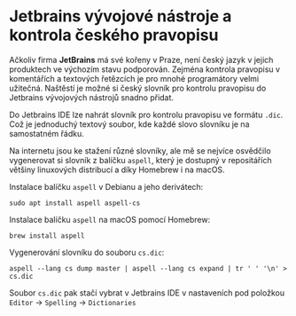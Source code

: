 # Jetbrains vývojové nástroje a kontrola českého pravopisu

Ačkoliv firma **JetBrains** má své kořeny v Praze, není český jazyk v jejich produktech ve výchozím stavu podporován. Zejména kontrola pravopisu v komentářích a textových řetězcích je pro mnohé programátory velmi užitečná. Naštěstí je možné si český slovník pro kontrolu pravopisu do Jetbrains vývojových nástrojů snadno přidat.

Do Jetbrains IDE lze nahrát slovník pro kontrolu pravopisu ve formátu `.dic`. Což je jednoduchý textový soubor, kde každé slovo slovníku je na samostatném řádku.

Na internetu jsou ke stažení různé slovníky, ale mě se nejvíce osvědčilo vygenerovat si slovník z balíčku `aspell`, který je dostupný v repositářích většiny linuxových distribucí a díky Homebrew i na macOS.

Instalace balíčku `aspell` v Debianu a jeho derivátech:
```shell
sudo apt install aspell aspell-cs
```

Instalace balíčku `aspell` na macOS pomocí Homebrew:
```shell
brew install aspell
```

Vygenerování slovníku do souboru `cs.dic`:
```shell
aspell --lang cs dump master | aspell --lang cs expand | tr ' ' '\n' > cs.dic
```

Soubor `cs.dic` pak stačí vybrat v Jetbrains IDE v nastaveních pod položkou `Editor` -> `Spelling` -> `Dictionaries`
